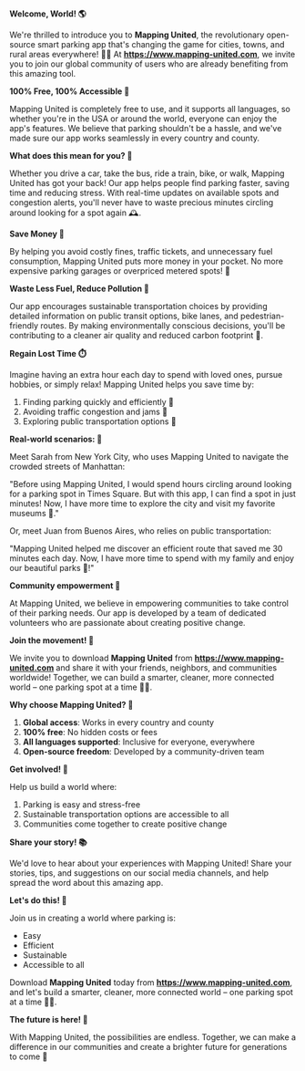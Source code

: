 **Welcome, World! 🌎**

We're thrilled to introduce you to **Mapping United**, the revolutionary open-source smart parking app that's changing the game for cities, towns, and rural areas everywhere! 🚗👥 At **https://www.mapping-united.com**, we invite you to join our global community of users who are already benefiting from this amazing tool.

**100% Free, 100% Accessible 🌟**

Mapping United is completely free to use, and it supports all languages, so whether you're in the USA or around the world, everyone can enjoy the app's features. We believe that parking shouldn't be a hassle, and we've made sure our app works seamlessly in every country and county.

**What does this mean for you? 🤔**

Whether you drive a car, take the bus, ride a train, bike, or walk, Mapping United has got your back! Our app helps people find parking faster, saving time and reducing stress. With real-time updates on available spots and congestion alerts, you'll never have to waste precious minutes circling around looking for a spot again 🕰️.

**Save Money 💸**

By helping you avoid costly fines, traffic tickets, and unnecessary fuel consumption, Mapping United puts more money in your pocket. No more expensive parking garages or overpriced metered spots! 🚫

**Waste Less Fuel, Reduce Pollution 🌿**

Our app encourages sustainable transportation choices by providing detailed information on public transit options, bike lanes, and pedestrian-friendly routes. By making environmentally conscious decisions, you'll be contributing to a cleaner air quality and reduced carbon footprint 💚.

**Regain Lost Time ⏱️**

Imagine having an extra hour each day to spend with loved ones, pursue hobbies, or simply relax! Mapping United helps you save time by:

1.  Finding parking quickly and efficiently 🚗
2.  Avoiding traffic congestion and jams 🚫
3.  Exploring public transportation options 👥

**Real-world scenarios: 🌆**

Meet Sarah from New York City, who uses Mapping United to navigate the crowded streets of Manhattan:

"Before using Mapping United, I would spend hours circling around looking for a parking spot in Times Square. But with this app, I can find a spot in just minutes! Now, I have more time to explore the city and visit my favorite museums 🎨."

Or, meet Juan from Buenos Aires, who relies on public transportation:

"Mapping United helped me discover an efficient route that saved me 30 minutes each day. Now, I have more time to spend with my family and enjoy our beautiful parks 🌳!"

**Community empowerment 💪**

At Mapping United, we believe in empowering communities to take control of their parking needs. Our app is developed by a team of dedicated volunteers who are passionate about creating positive change.

**Join the movement! 🌟**

We invite you to download **Mapping United** from **https://www.mapping-united.com** and share it with your friends, neighbors, and communities worldwide! Together, we can build a smarter, cleaner, more connected world – one parking spot at a time 🚗💪.

**Why choose Mapping United? 🤔**

1.  **Global access**: Works in every country and county
2.  **100% free**: No hidden costs or fees
3.  **All languages supported**: Inclusive for everyone, everywhere
4.  **Open-source freedom**: Developed by a community-driven team

**Get involved! 🌟**

Help us build a world where:

1.  Parking is easy and stress-free
2.  Sustainable transportation options are accessible to all
3.  Communities come together to create positive change

**Share your story! 📚**

We'd love to hear about your experiences with Mapping United! Share your stories, tips, and suggestions on our social media channels, and help spread the word about this amazing app.

**Let's do this! 🌟**

Join us in creating a world where parking is:

*   Easy
*   Efficient
*   Sustainable
*   Accessible to all

Download **Mapping United** today from **https://www.mapping-united.com**, and let's build a smarter, cleaner, more connected world – one parking spot at a time 🚗💪.

**The future is here! 🌟**

With Mapping United, the possibilities are endless. Together, we can make a difference in our communities and create a brighter future for generations to come 💫